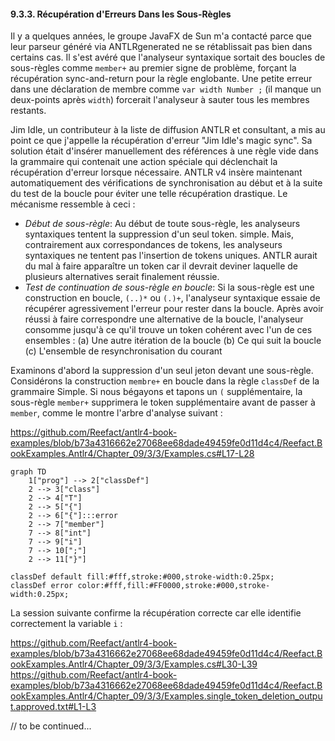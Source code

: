 #### 9.3.3. Récupération d'Erreurs Dans les Sous-Règles

Il y a quelques années, le groupe JavaFX de Sun m'a contacté parce que leur parseur généré via ANTLRgenerated ne se rétablissait pas bien dans certains cas. Il s'est avéré que l'analyseur syntaxique sortait des boucles de sous-règles comme `member+` au premier signe de problème, forçant la récupération sync-and-return pour la règle englobante. Une petite erreur dans une déclaration de membre comme `var width Number ;` (il manque un deux-points après `width`) forcerait l'analyseur à sauter tous les membres restants.

Jim Idle, un contributeur à la liste de diffusion ANTLR et consultant, a mis au point ce que j'appelle la récupération d'erreur "Jim Idle's magic sync". Sa solution était d'insérer manuellement des références à une règle vide dans la grammaire qui contenait une action spéciale qui déclenchait la récupération d'erreur lorsque nécessaire. ANTLR v4 insère maintenant automatiquement des vérifications de synchronisation au début et à la suite du test de la boucle pour éviter une telle récupération drastique. Le mécanisme ressemble à ceci :

- _Début de sous-règle_:  Au début de toute sous-règle, les analyseurs syntaxiques tentent la suppression d'un seul token.
simple. Mais, contrairement aux correspondances de tokens, les analyseurs syntaxiques ne tentent pas l'insertion de tokens uniques. ANTLR aurait du mal à faire apparaître un token car il devrait deviner laquelle de plusieurs alternatives serait finalement réussie.
- _Test de continuation de sous-règle en boucle_:  Si la sous-règle est une construction en boucle, `(..)*` ou `(.)+`, l'analyseur syntaxique essaie de récupérer agressivement l'erreur pour rester dans la boucle. Après avoir réussi à faire correspondre une alternative de la boucle, l'analyseur consomme jusqu'à ce qu'il trouve un token cohérent avec l'un de ces ensembles :
	(a) Une autre itération de la boucle
	(b) Ce qui suit la boucle
	(c) L'ensemble de resynchronisation du courant 
	
Examinons d'abord la suppression d'un seul jeton devant une sous-règle. Considérons la construction `membre+` en boucle dans la règle `classDef` de la grammaire Simple. Si nous bégayons et tapons un `(` supplémentaire, la sous-règle `member+` supprimera le token supplémentaire avant de passer à `member`, comme le montre l'arbre d'analyse suivant :

https://github.com/Reefact/antlr4-book-examples/blob/b73a4316662e27068ee68dade49459fe0d11d4c4/Reefact.BookExamples.Antlr4/Chapter_09/3/3/Examples.cs#L17-L28
```mermaid
﻿graph TD
	1["prog"] --> 2["classDef"]
	2 --> 3["class"]
	2 --> 4["T"]
	2 --> 5["{"]
	2 --> 6["{"]:::error
	2 --> 7["member"]
	7 --> 8["int"]
	7 --> 9["i"]
	7 --> 10[";"]
	2 --> 11["}"]

classDef default fill:#fff,stroke:#000,stroke-width:0.25px;
classDef error color:#fff,fill:#FF0000,stroke:#000,stroke-width:0.25px;
```

La session suivante confirme la récupération correcte car elle identifie correctement la variable `i` :

https://github.com/Reefact/antlr4-book-examples/blob/b73a4316662e27068ee68dade49459fe0d11d4c4/Reefact.BookExamples.Antlr4/Chapter_09/3/3/Examples.cs#L30-L39
https://github.com/Reefact/antlr4-book-examples/blob/b73a4316662e27068ee68dade49459fe0d11d4c4/Reefact.BookExamples.Antlr4/Chapter_09/3/3/Examples.single_token_deletion_output.approved.txt#L1-L3

// to be continued...
